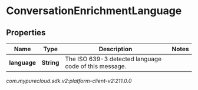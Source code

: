 # ConversationEnrichmentLanguage


## Properties

| Name | Type | Description | Notes |
| ------------ | ------------- | ------------- | ------------- |
| **language** | **String** | The ISO 639-3 detected language code of this message. |  |




_com.mypurecloud.sdk.v2:platform-client-v2:211.0.0_
